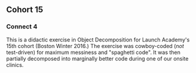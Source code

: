 ## Cohort 15
### Connect 4

This is a didactic exercise in Object Decomposition for Launch Academy's 15th cohort (Boston Winter 2016.) The exercise was cowboy-coded (*not* test-driven) for maximum messiness and "spaghetti code". It was then partially decomposed into marginally better code during one of our onsite clinics.
